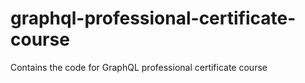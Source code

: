 # graphql-professional-certificate-course
Contains the code for GraphQL professional certificate course
